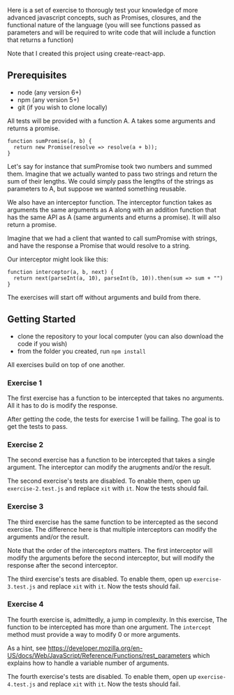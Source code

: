 Here is a set of exercise to thorougly test your knowledge of more advanced javascript concepts, such as Promises, closures, and the functional nature of the language (you will see functions passed as parameters and will be required to write code that will include a function that returns a function)

Note that I created this project using create-react-app. 

## Prerequisites

* node (any version 6+)
* npm (any version 5+)
* git (if you wish to clone locally)

All tests will be provided with a function A. A takes some arguments and returns a promise.

```
function sumPromise(a, b) { 
  return new Promise(resolve => resolve(a + b)); 
}
```

Let's say for instance that sumPromise took two numbers and summed them. Imagine that we actually wanted to pass two strings and return the sum of their lengths. We could simply pass the lengths of the strings as parameters to A, but suppose we wanted something reusable.

We also have an interceptor function. The interceptor function takes as arguments the same arguments as A along with an addition function that has the same API as A (same arguments and  eturns a promise). It will also return a promise.

Imagine that we had a client that wanted to call sumPromise with strings, and have the response a Promise that would resolve to a string.

Our interceptor might look like this:

```
function interceptor(a, b, next) {
  return next(parseInt(a, 10), parseInt(b, 10)).then(sum => sum + "")
}
```

The exercises will start off without arguments and build from there.

## Getting Started

* clone the repository to your local computer (you can also download the code if you wish)
* from the folder you created, run `npm install`

All exercises build on top of one another.

### Exercise 1

The first exercise has a function to be intercepted that takes no arguments. All it has to do
is modify the response.

After getting the code, the tests for exercise 1 will be failing. The goal is to get the tests to pass.

### Exercise 2

The second exercise has a function to be intercepted that takes a single argument. The interceptor can modify the arugments and/or the result.

The second exercise's tests are disabled. To enable them, open up `exercise-2.test.js` and replace `xit` with `it`. Now the tests should fail.

### Exercise 3

The third exercise has the same function to be intercepted as the second exercise. The difference here is that multiple interceptors can modify the arguments and/or the result.

Note that the order of the interceptors matters. The first interceptor will modify the arguments before the second interceptor, but will modify the response after the second interceptor.

The third exercise's tests are disabled. To enable them, open up `exercise-3.test.js` and replace `xit` with `it`. Now the tests should fail.

### Exercise 4

The fourth exercise is, admittedly, a jump in complexity. In this exercise, The function to be intercepted has more than one argument. The `intercept` method must provide a way to modify 0 or more arguments.

As a hint, see https://developer.mozilla.org/en-US/docs/Web/JavaScript/Reference/Functions/rest_parameters which explains how to handle a variable number of arguments.

The fourth exercise's tests are disabled. To enable them, open up `exercise-4.test.js` and replace `xit` with `it`. Now the tests should fail.